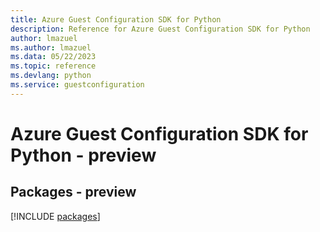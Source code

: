 ```yaml
---
title: Azure Guest Configuration SDK for Python
description: Reference for Azure Guest Configuration SDK for Python
author: lmazuel
ms.author: lmazuel
ms.data: 05/22/2023
ms.topic: reference
ms.devlang: python
ms.service: guestconfiguration
---
```

# Azure Guest Configuration SDK for Python - preview
## Packages - preview
[!INCLUDE [packages](guest-configuration-index.md)]